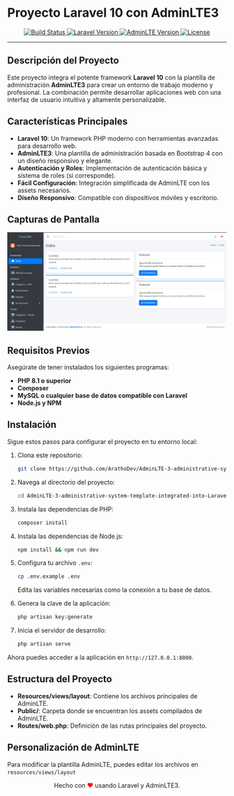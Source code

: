 # Proyecto Laravel 10 con AdminLTE3

<p align="center">
  <a href="https://github.com/usuario/nombre-repositorio/actions">
    <img src="https://github.com/usuario/nombre-repositorio/workflows/tests/badge.svg" alt="Build Status">
  </a>
  <a href="https://packagist.org/packages/laravel/framework">
    <img src="https://img.shields.io/badge/Laravel-v10.x-red" alt="Laravel Version">
  </a>
  <a href="https://packagist.org/packages/adminlte">
    <img src="https://img.shields.io/badge/AdminLTE-v3.x-blue" alt="AdminLTE Version">
  </a>
  <a href="https://github.com/usuario/nombre-repositorio/blob/main/LICENSE">
    <img src="https://img.shields.io/github/license/usuario/nombre-repositorio" alt="License">
  </a>
</p>

---

## Descripción del Proyecto

Este proyecto integra el potente framework **Laravel 10** con la plantilla de administración **AdminLTE3** para crear un entorno de trabajo moderno y profesional. La combinación permite desarrollar aplicaciones web con una interfaz de usuario intuitiva y altamente personalizable.

## Características Principales

- **Laravel 10**: Un framework PHP moderno con herramientas avanzadas para desarrollo web.
- **AdminLTE3**: Una plantilla de administración basada en Bootstrap 4 con un diseño responsivo y elegante.
- **Autenticación y Roles**: Implementación de autenticación básica y sistema de roles (si corresponde).
- **Fácil Configuración**: Integración simplificada de AdminLTE con los assets necesarios.
- **Diseño Responsivo**: Compatible con dispositivos móviles y escritorio.

## Capturas de Pantalla

<p align="center">
  <img src="public/AdminLTE3/dist/img/demo.jpg" alt="Captura de la página de inicio">
</p>

## Requisitos Previos

Asegúrate de tener instalados los siguientes programas:

- **PHP 8.1 o superior**
- **Composer**
- **MySQL o cualquier base de datos compatible con Laravel**
- **Node.js y NPM**

## Instalación

Sigue estos pasos para configurar el proyecto en tu entorno local:

1. Clona este repositorio:

   ```bash
   git clone https://github.com/ArathoDev/AdminLTE-3-administrative-system-template-integrated-into-Laravel.git
   ```

2. Navega al directorio del proyecto:

   ```bash
   cd AdminLTE-3-administrative-system-template-integrated-into-Laravel
   ```

3. Instala las dependencias de PHP:

   ```bash
   composer install
   ```

4. Instala las dependencias de Node.js:

   ```bash
   npm install && npm run dev
   ```

5. Configura tu archivo `.env`:

   ```bash
   cp .env.example .env
   ```
   Edita las variables necesarias como la conexión a tu base de datos.

6. Genera la clave de la aplicación:

   ```bash
   php artisan key:generate
   ```

7. Inicia el servidor de desarrollo:

   ```bash
   php artisan serve
   ```

Ahora puedes acceder a la aplicación en `http://127.0.0.1:8000`.

## Estructura del Proyecto

- **Resources/views/layout**: Contiene los archivos principales de AdminLTE.
- **Public/**: Carpeta donde se encuentran los assets compilados de AdminLTE.
- **Routes/web.php**: Definición de las rutas principales del proyecto.

## Personalización de AdminLTE

Para modificar la plantilla AdminLTE, puedes editar los archivos en `resources/views/layout`

<p align="center">
  Hecho con <span style="color: red;">&hearts;</span> usando Laravel y AdminLTE3.
</p>

